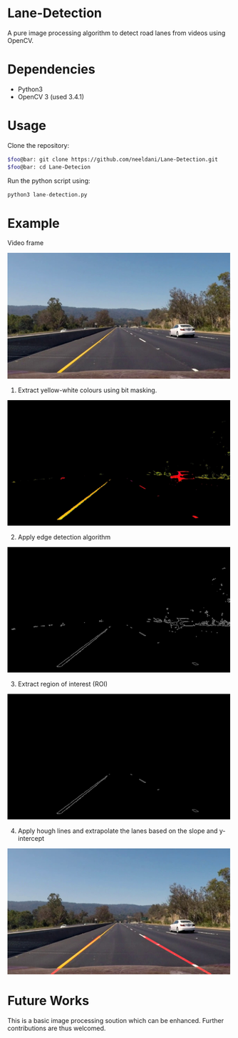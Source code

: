 # Lane-Detection
A pure image processing algorithm to detect road lanes from videos using OpenCV.

# Dependencies 
<ul>
  <li> Python3 </li>
  <li> OpenCV 3 (used 3.4.1) </li>
</ul>

# Usage 

Clone the repository:
``` sh
$foo@bar: git clone https://github.com/neeldani/Lane-Detection.git
$foo@bar: cd Lane-Detecion
```

Run the python script using:
``` python 
python3 lane-detection.py
```

# Example

Video frame 

<img src="https://github.com/neeldani/Lane-Detection/blob/master/snapshots/video_frame/400.jpg" width="500">
<br />

1) Extract yellow-white colours using bit masking.

<img src="https://github.com/neeldani/Lane-Detection/blob/master/snapshots/yellow_white/400.jpg" width="500">
<br />

2) Apply edge detection algorithm

<img src="https://github.com/neeldani/Lane-Detection/blob/master/snapshots/canny/400.jpg" width="500">
<br />

3) Extract region of interest (ROI)

<img src="https://github.com/neeldani/Lane-Detection/blob/master/snapshots/roi/400.jpg" width="500">
<br />

4) Apply hough lines and extrapolate the lanes based on the slope and y-intercept

<img src="https://github.com/neeldani/Lane-Detection/blob/master/snapshots/line_img/400.jpg" width="500">
<br />

# Future Works
This is a basic image processing soution which can be enhanced. Further contributions are thus welcomed.  
